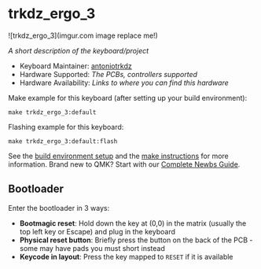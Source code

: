# trkdz_ergo_3

![trkdz_ergo_3](imgur.com image replace me!)

*A short description of the keyboard/project*

* Keyboard Maintainer: [antoniotrkdz](https://github.com/antoniotrkdz)
* Hardware Supported: *The PCBs, controllers supported*
* Hardware Availability: *Links to where you can find this hardware*

Make example for this keyboard (after setting up your build environment):

    make trkdz_ergo_3:default

Flashing example for this keyboard:

    make trkdz_ergo_3:default:flash

See the [build environment setup](https://docs.qmk.fm/#/getting_started_build_tools) and the [make instructions](https://docs.qmk.fm/#/getting_started_make_guide) for more information. Brand new to QMK? Start with our [Complete Newbs Guide](https://docs.qmk.fm/#/newbs).

## Bootloader

Enter the bootloader in 3 ways:

* **Bootmagic reset**: Hold down the key at (0,0) in the matrix (usually the top left key or Escape) and plug in the keyboard
* **Physical reset button**: Briefly press the button on the back of the PCB - some may have pads you must short instead
* **Keycode in layout**: Press the key mapped to `RESET` if it is available
